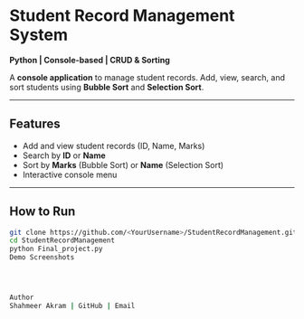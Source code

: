 # Student Record Management System

**Python | Console-based | CRUD & Sorting**

A **console application** to manage student records. Add, view, search, and sort students using **Bubble Sort** and **Selection Sort**.

---

## Features
- Add and view student records (ID, Name, Marks)  
- Search by **ID** or **Name**  
- Sort by **Marks** (Bubble Sort) or **Name** (Selection Sort)  
- Interactive console menu  

---

## How to Run
```bash
git clone https://github.com/<YourUsername>/StudentRecordManagement.git
cd StudentRecordManagement
python Final_project.py
Demo Screenshots




Author
Shahmeer Akram | GitHub | Email
